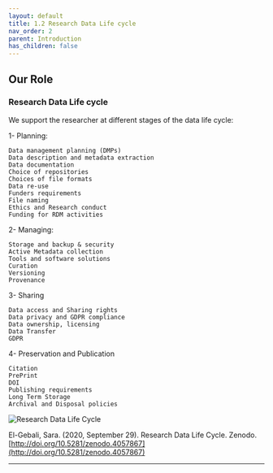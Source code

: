 ```yaml
---
layout: default
title: 1.2 Research Data Life cycle
nav_order: 2
parent: Introduction
has_children: false
---
```



## Our Role

### Research Data Life cycle
We support the researcher at different stages of the data life cycle:

1- Planning:

    Data management planning (DMPs)
    Data description and metadata extraction
    Data documentation
    Choice of repositories
    Choices of file formats
    Data re-use
    Funders requirements
    File naming
    Ethics and Research conduct
    Funding for RDM activities

2- Managing:

    Storage and backup & security
    Active Metadata collection
    Tools and software solutions
    Curation
    Versioning
    Provenance

3- Sharing

    Data access and Sharing rights
    Data privacy and GDPR compliance
    Data ownership, licensing
    Data Transfer
    GDPR

4- Preservation and Publication

    Citation
    PrePrint
    DOI
    Publishing requirements
    Long Term Storage
    Archival and Disposal policies



![Research Data Life Cycle](https://zenodo.org/record/4057867/files/Research%20Data%20Life%20Cycle.png)


El-Gebali, Sara. (2020, September 29). Research Data Life Cycle. Zenodo. [http://doi.org/10.5281/zenodo.4057867](http://doi.org/10.5281/zenodo.4057867)

---
